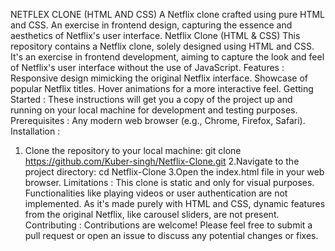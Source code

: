 NETFLEX CLONE (HTML AND CSS)
 A Netflix clone crafted using pure HTML and CSS. An exercise in frontend design, capturing the essence and aesthetics of Netflix's user
 interface.
 Netflix Clone (HTML & CSS)
 This repository contains a Netflix clone, solely designed using HTML and CSS. It's an exercise in frontend development, aiming to
 capture the look and feel of Netflix's user interface without the use of JavaScript.
 Features :
 Responsive design mimicking the original Netflix interface. Showcase of popular Netflix titles. Hover animations for a more interactive
 feel.
 Getting Started : These instructions will get you a copy of the project up and running on your local machine for development and
 testing purposes.
 Prerequisites : Any modern web browser (e.g., Chrome, Firefox, Safari).
 Installation :
 1. Clone the repository to your local machine:
 git clone 
https://github.com/Kuber-singh/Netflix-Clone.git
 2.Navigate to the project directory:
 cd Netflix-Clone
 3.Open the index.html file in your web browser.
 Limitations :
 This clone is static and only for visual purposes. Functionalities like playing videos or user authentication are not implemented. As it's
 made purely with HTML and CSS, dynamic features from the original Netflix, like carousel sliders, are not present.
 Contributing : Contributions are welcome! Please feel free to submit a pull request or open an issue to discuss any potential changes
 or fixes. 
